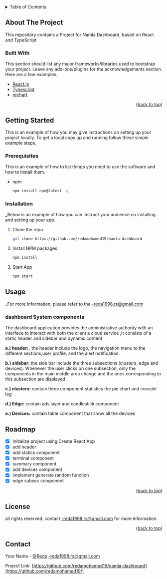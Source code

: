 <!-- TABLE OF CONTENTS -->
<details>
  <summary>Table of Contents</summary>
  <ol>
    <li>
      <a href="#about-the-project">About The Project</a>
      <ul>
        <li><a href="#built-with">Built With</a></li>
      </ul>
    </li>
    <li>
      <a href="#getting-started">Getting Started</a>
      <ul>
        <li><a href="#prerequisites">Prerequisites</a></li>
        <li><a href="#installation">Installation</a></li>
      </ul>
    </li>
    <li><a href="#usage">Usage</a></li>
     <li><a href="#dashboard System components"> dashboard System components</a></li>
    <li><a href="#roadmap">Roadmap</a></li>
    <li><a href="#contact">Contact</a></li>
  </ol>
</details>

<!-- ABOUT THE PROJECT -->

## About The Project

This repository contains a Project for Namla Dashboard, based on React and TypeScript

### Built With

This section should list any major frameworks/libraries used to bootstrap your project. Leave any add-ons/plugins for the acknowledgements section. Here are a few examples.

- [React.js](https://reactjs.org/)
- [Typescript](https://www.typescriptlang.org/)
- [rechart](https://recharts.org/)

<p align="right">(<a href="#top">back to top</a>)</p>

<!-- GETTING STARTED -->

## Getting Started

This is an example of how you may give instructions on setting up your project locally.
To get a local copy up and running follow these simple example steps.

### Prerequisites

This is an example of how to list things you need to use the software and how to install them.

- npm
  ```sh
  npm install npm@latest -g
  ```

### Installation

\_Below is an example of how you can instruct your audience on installing and setting up your app.

1. Clone the repo
   ```sh
   git clone https://github.com/redamohamed19/namla-dashboard
   ```
2. Install NPM packages
   ```sh
   npm install
   ```
3. Start App
   ```sh
   npm start
   ```

<!-- USAGE EXAMPLES -->

## Usage

\_For more information, please refer to the -reda1998.rs@gmail.com

### dashboard System components

The dashboard application provides the administrative authority with an interface to interact with both the client a cloud service ,It consists of a static header and sidebar and dynamic content

**a.) header:**\_ the header include the logo, the navigation menu to the different sections,user profile, and the alert notification.

**b.) sidebar:** the side bar include the three subsections (clusters, edge and devices). Whenever the user clicks on one subsection, only the components in the main middle area change and the ones corresponding to this subsection are displayed

**c.) clusters:** contain three component statistics the pie chart and console log

**d.) Edge:** contain ads layer and candlestick component

**e.) Devices:** contain table component that show all the devices

<!-- ROADMAP -->

## Roadmap

- [x] Initialize project using Create React App
- [x] add header
- [x] add statics component
- [x] terminal component
- [x] summary component
- [x] add devices component
- [x] implement generate random function
- [x] edge subsec component

<p align="right">(<a href="#top">back to top</a>)</p>

<!-- LICENSE -->

## License

all rights reserved. contact -reda1998.rs@gmail.com for more information.

<p align="right">(<a href="#top">back to top</a>)</p>

<!-- CONTACT -->

## Contact

Your Name - [@Reda](https://twitter.com/Reda93526483) -reda1998.rs@gmail.com

Project Link: [https://github.com/redamohamed19/namla-dashboard](https://github.com/redamohamed19/)
